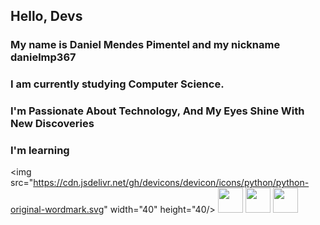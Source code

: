 ## Hello, Devs
### My name is Daniel Mendes Pimentel and my nickname danielmp367
### I am currently studying Computer Science.
### I'm Passionate About Technology, And My Eyes Shine With New Discoveries

### I'm learning

<img src="https://cdn.jsdelivr.net/gh/devicons/devicon/icons/python/python-original-wordmark.svg" width="40" height="40/> <img src="https://cdn.jsdelivr.net/gh/devicons/devicon/icons/git/git-original.svg" width="40" height="40"/>  <img src="https://cdn.jsdelivr.net/gh/devicons/devicon/icons/c/c-original.svg" width="40" height="40"/> <img src="https://cdn.jsdelivr.net/gh/devicons/devicon/icons/cplusplus/cplusplus-original.svg" width="40" heigth="40"/>
          
          
          
          
          
